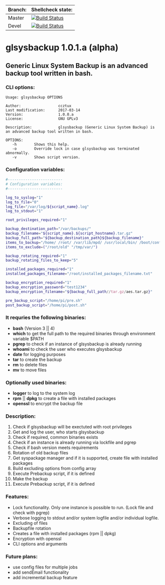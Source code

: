 | Branch: | Shellcheck state: |
| ------------- | ------------- |
| Master | [![Build Status](https://travis-ci.org/ccztux/glsysbackup.svg?branch=master)](https://travis-ci.org/ccztux/glsysbackup) |
| Devel  | [![Build Status](https://travis-ci.org/ccztux/glsysbackup.svg?branch=devel)](https://travis-ci.org/ccztux/glsysbackup) |



# glsysbackup 1.0.1.a (alpha)
## Generic Linux System Backup is an advanced backup tool written in bash.



### CLI options:
```
Usage: glsysbackup OPTIONS

Author:                 ccztux
Last modification:      2017-03-14
Version:                1.0.0.a
License:                GNU GPLv3

Description:            glsysbackup (Generic Linux System Backup) is an advanced backup tool written in bash.

OPTIONS:
   -h        Shows this help.
   -o	     Override lock in case glsysbackup was terminated abnormally.
   -v        Shows script version.
```



### Configuration variables:
```bash
#-------------------------
# Configuration variables:
#-------------------------

log_to_syslog="1"
log_to_file="0"
log_file="/var/log/${script_name}.log"
log_to_stdout="1"

root_privileges_required="1"

backup_destination_path="/var/backups/"
backup_filename="${script_name}.${script_hostname}.tar.gz"
backup_full_path="${backup_destination_path}${backup_filename}"
items_to_backup="/home/ /root/ /var/lib/mpd/ /usr/local/bin/ /boot/config.txt"
items_to_exclude=("/root/old" "/tmp/var/")

backup_rotating_required="1"
backup_rotating_files_to_keep="5"

installed_packages_required="1"
installed_packages_filename="/root/installed_packages_filename.txt"

backup_encryption_required="1"
backup_encryption_password="test1234"
backup_encryption_filename="${backup_full_path//tar.gz/aes.tar.gz}"

pre_backup_script="/home/pi/pre.sh"
post_backup_script="/home/pi/post.sh"
```



### It requries the following binaries:
- **bash** (Version 3 || 4)
- **which** to get the full path to the required binaries through environment variable $PATH
- **pgrep** to check if an instance of glsysbackup is already running
- **whoami** to check the user who executes glsysbackup
- **date** for logging purposes
- **tar** to create the backup
- **rm** to delete files
- **mv** to move files



### Optionally used binaries:
- **logger** to log to the system log
- **rpm** || **dpkg** to create a file with installed packages
- **openssl** to encrypt the backup file



### Description:
1. Check if glsysbackup will be exectuted with root privileges
2. Get and log the user, who starts glsysbackup
3. Check if required, common binaries exists
4. Check if an instance is already running via lockfile and pgrep
5. Check if bash version meets requirements
6. Rotation of old backup files
7. Get syspackage manager and if it is supported, create file with installed packages
8. Build excluding options from config array
9. Execute Prebackup script, if it is defined
10. Make the backup
11. Execute Prebackup script, if it is defined



### Features:
- Lock functionality. Only one instance is possible to run. (Lock file and check with pgrep)
- Verbose logging to stdout and/or system logfile and/or individual logfile.
- Excluding of files
- Backupfile rotation
- Creates a file with installed packages (rpm || dpkg)
- Encryption with openssl
- CLI options and arguments



### Future plans:
- use config files for multiple jobs
- add sendEmail functionality
- add incremental backup feature
